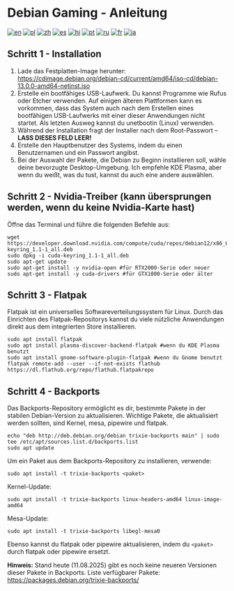 # Debian Gaming - Anleitung
[![en](https://img.shields.io/badge/lang-en-red.svg)](README.md)
[![pl](https://img.shields.io/badge/lang-pl-red.svg)](README.pl.md)
[![zh](https://img.shields.io/badge/lang-zh-red.svg)](README.zh.md)
[![es](https://img.shields.io/badge/lang-es-red.svg)](README.es.md)
[![hi](https://img.shields.io/badge/lang-hi-red.svg)](README.hi.md)
[![pt](https://img.shields.io/badge/lang-pt-red.svg)](README.pt.md)
[![ru](https://img.shields.io/badge/lang-ru-red.svg)](README.ru.md)
[![fr](https://img.shields.io/badge/lang-fr-red.svg)](README.fr.md)
[![ja](https://img.shields.io/badge/lang-ja-red.svg)](README.ja.md)
## Schritt 1 - Installation
1. Lade das Festplatten-Image herunter: https://cdimage.debian.org/debian-cd/current/amd64/iso-cd/debian-13.0.0-amd64-netinst.iso
2. Erstelle ein bootfähiges USB-Laufwerk. Du kannst Programme wie Rufus oder Etcher verwenden. Auf einigen älteren Plattformen kann es vorkommen, dass das System auch nach dem Erstellen eines bootfähigen USB-Laufwerks mit einer dieser Anwendungen nicht startet. Als letzten Ausweg kannst du unetbootin (Linux) verwenden.
3. Während der Installation fragt der Installer nach dem Root-Passwort – **LASS DIESES FELD LEER!**
4. Erstelle den Hauptbenutzer des Systems, indem du einen Benutzernamen und ein Passwort angibst.
5. Bei der Auswahl der Pakete, die Debian zu Beginn installieren soll, wähle deine bevorzugte Desktop-Umgebung. Ich empfehle KDE Plasma, aber wenn du weißt, was du tust, kannst du auch eine andere auswählen.

## Schritt 2 - Nvidia-Treiber (kann übersprungen werden, wenn du keine Nvidia-Karte hast)
Öffne das Terminal und führe die folgenden Befehle aus:
```
wget https://developer.download.nvidia.com/compute/cuda/repos/debian12/x86_64/cuda-keyring_1.1-1_all.deb
sudo dpkg -i cuda-keyring_1.1-1_all.deb
sudo apt-get update
sudo apt-get install -y nvidia-open #für RTX2000-Serie oder neuer
sudo apt-get install -y cuda-drivers #für GTX1000-Serie oder älter
```

## Schritt 3 - Flatpak
Flatpak ist ein universelles Softwareverteilungssystem für Linux. Durch das Einrichten des Flatpak-Repositorys kannst du viele nützliche Anwendungen direkt aus dem integrierten Store installieren.
```
sudo apt install flatpak
sudo apt install plasma-discover-backend-flatpak #wenn du KDE Plasma benutzt
sudo apt install gnome-software-plugin-flatpak #wenn du Gnome benutzt
flatpak remote-add --user --if-not-exists flathub https://dl.flathub.org/repo/flathub.flatpakrepo
```

## Schritt 4 - Backports
Das Backports-Repository ermöglicht es dir, bestimmte Pakete in der stabilen Debian-Version zu aktualisieren. Wichtige Pakete, die aktualisiert werden sollten, sind Kernel, mesa, pipewire und flatpak.
```
echo "deb http://deb.debian.org/debian trixie-backports main" | sudo tee /etc/apt/sources.list.d/backports.list
sudo apt update
```

Um ein Paket aus dem Backports-Repository zu installieren, verwende:
```
sudo apt install -t trixie-backports <paket>
```

Kernel-Update:
```
sudo apt install -t trixie-backports linux-headers-amd64 linux-image-amd64
```

Mesa-Update:
```
sudo apt install -t trixie-backports libegl-mesa0
```

Ebenso kannst du flatpak oder pipewire aktualisieren, indem du `<paket>` durch flatpak oder pipewire ersetzt.

**Hinweis:** Stand heute (11.08.2025) gibt es noch keine neueren Versionen dieser Pakete in Backports. Liste verfügbarer Pakete: https://packages.debian.org/trixie-backports/
